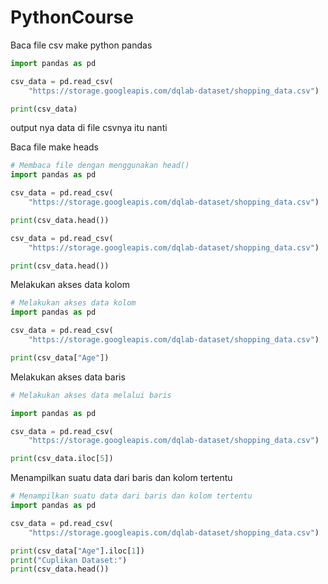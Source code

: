 # PythonCourse

Baca file csv make python pandas
```py
import pandas as pd

csv_data = pd.read_csv(
    "https://storage.googleapis.com/dqlab-dataset/shopping_data.csv")

print(csv_data)
```
output nya data di file csvnya itu nanti

Baca file make heads
```py
# Membaca file dengan menggunakan head()
import pandas as pd

csv_data = pd.read_csv(
    "https://storage.googleapis.com/dqlab-dataset/shopping_data.csv")

print(csv_data.head())

csv_data = pd.read_csv(
    "https://storage.googleapis.com/dqlab-dataset/shopping_data.csv")

print(csv_data.head())

```

Melakukan akses data kolom

```py
# Melakukan akses data kolom
import pandas as pd

csv_data = pd.read_csv(
    "https://storage.googleapis.com/dqlab-dataset/shopping_data.csv")

print(csv_data["Age"])

```

Melakukan akses data baris
```py
# Melakukan akses data melalui baris

import pandas as pd

csv_data = pd.read_csv(
    "https://storage.googleapis.com/dqlab-dataset/shopping_data.csv")

print(csv_data.iloc[5])

```

Menampilkan suatu data dari baris dan kolom tertentu

```py
# Menampilkan suatu data dari baris dan kolom tertentu
import pandas as pd

csv_data = pd.read_csv(
    "https://storage.googleapis.com/dqlab-dataset/shopping_data.csv")

print(csv_data["Age"].iloc[1])
print("Cuplikan Dataset:")
print(csv_data.head())

```
